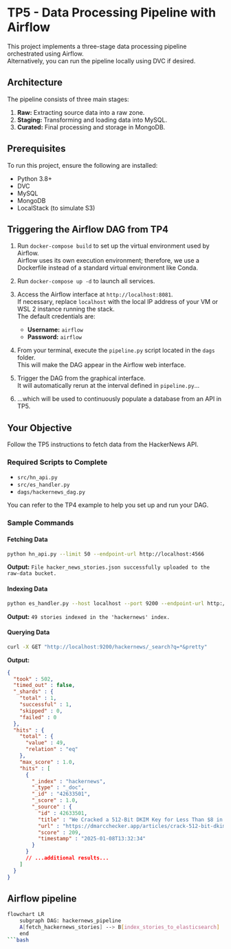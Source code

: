 
# TP5 - Data Processing Pipeline with Airflow

This project implements a three-stage data processing pipeline orchestrated using Airflow.  
Alternatively, you can run the pipeline locally using DVC if desired.

## Architecture

The pipeline consists of three main stages:

1. **Raw:** Extracting source data into a raw zone.  
2. **Staging:** Transforming and loading data into MySQL.  
3. **Curated:** Final processing and storage in MongoDB.  

## Prerequisites

To run this project, ensure the following are installed:

- Python 3.8+  
- DVC  
- MySQL  
- MongoDB  
- LocalStack (to simulate S3)  

## Triggering the Airflow DAG from TP4

1. Run `docker-compose build` to set up the virtual environment used by Airflow.  
   Airflow uses its own execution environment; therefore, we use a Dockerfile instead of a standard virtual environment like Conda.  

2. Run `docker-compose up -d` to launch all services.  

3. Access the Airflow interface at `http://localhost:8081`.  
   If necessary, replace `localhost` with the local IP address of your VM or WSL 2 instance running the stack.  
   The default credentials are:  
   - **Username:** `airflow`  
   - **Password:** `airflow`  

4. From your terminal, execute the `pipeline.py` script located in the `dags` folder.  
   This will make the DAG appear in the Airflow web interface.  

5. Trigger the DAG from the graphical interface.  
   It will automatically rerun at the interval defined in `pipeline.py`...  

6. ...which will be used to continuously populate a database from an API in TP5.  

## Your Objective

Follow the TP5 instructions to fetch data from the HackerNews API.  

### Required Scripts to Complete

- `src/hn_api.py`  
- `src/es_handler.py`  
- `dags/hackernews_dag.py`  

You can refer to the TP4 example to help you set up and run your DAG.  

### Sample Commands

#### Fetching Data
```bash
python hn_api.py --limit 50 --endpoint-url http://localhost:4566
```

**Output:**
`File hacker_news_stories.json successfully uploaded to the raw-data bucket.`  

#### Indexing Data
```bash
python es_handler.py --host localhost --port 9200 --endpoint-url http://localhost:4566
```

**Output:**
`49 stories indexed in the 'hackernews' index.`  

#### Querying Data
```bash
curl -X GET "http://localhost:9200/hackernews/_search?q=*&pretty"
```

**Output:**
```json
{
  "took" : 502,
  "timed_out" : false,
  "_shards" : {
    "total" : 1,
    "successful" : 1,
    "skipped" : 0,
    "failed" : 0
  },
  "hits" : {
    "total" : {
      "value" : 49,
      "relation" : "eq"
    },
    "max_score" : 1.0,
    "hits" : [
      {
        "_index" : "hackernews",
        "_type" : "_doc",
        "_id" : "42633501",
        "_score" : 1.0,
        "_source" : {
          "id" : 42633501,
          "title" : "We Cracked a 512-Bit DKIM Key for Less Than $8 in the Cloud",
          "url" : "https://dmarcchecker.app/articles/crack-512-bit-dkim-rsa-key",
          "score" : 209,
          "timestamp" : "2025-01-08T13:32:34"
        }
      }
      // ...additional results...
    ]
  }
}
```

## Airflow pipeline 

```bash
flowchart LR
    subgraph DAG: hackernews_pipeline
    A[fetch_hackernews_stories] --> B[index_stories_to_elasticsearch]
    end
```bash

